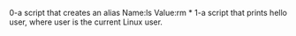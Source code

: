 0-a script that creates an alias Name:ls Value:rm *
1-a script that prints hello user, where user is the current Linux user.
